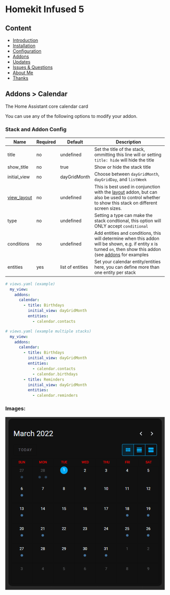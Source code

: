 # Homekit Infused 5

## Content
- [Introduction](../index.md)
- [Installation](../installation.md)
- [Configuration](../configuration.md)
- [Addons](../addons.md)
- [Updates](../updates.md)
- [Issues & Questions](../issues.md)
- [About Me](../about.md)
- [Thanks](../thanks.md)

## Addons > Calendar

The Home Assistant core calendar card

You can use any of the following options to modify your addon.

### Stack and Addon Config

| Name | Required | Default | Description |
|----------------------------------|-------------|----------------------|-----------------------------------------------------------------------------------------------------------------------------------------------------------------------------------|
| title | no | undefined | Set the title of the stack, ommitting this line will or setting `title: hide` will hide the title |
| show_title | no | true | Show or hide the stack title |
| initial_view | no | dayGridMonth | Choose between `dayGridMonth`, `dayGridDay`, and `listWeek` |
| [view_layout](layout.md#view-layout) | no | undefined | This is best used in conjunction with the [layout](layout.md#view-layout) addon, but can also be used to control whether to show this stack on different screen sizes. |
| type | no | undefined | Setting a type can make the stack condtional, this option will ONLY accept `conditional` |
| conditions | no | undefined | Add entities and conditions, this will determine when this addon will be shown, e.g. if entity x is turned `on`, then show this addon (see [addons](../addons.md) for examples |
| entities | yes | list of entities | Set your calendar entity/entities here, you can define more than one entity per stack  |

```yaml
# views.yaml (example)
  my_view:
    addons:
      calendar:
        - title: Birthdays
          initial_view: dayGridMonth
          entities: 
            - calendar.contacts
```   
```yaml
# views.yaml (example multiple stacks)
  my_view:
    addons:
      calendar:
        - title: Birthdays
          initial_view: dayGridMonth
          entities: 
            - calendar.contacts
            - calendar.birthdays
        - title: Reminders
          initial_view: dayGridMonth
          entities: 
            - calendar.reminders
```               

### Images:

![Homekit Infused](../images/hki-calendar.png)
